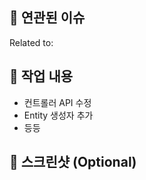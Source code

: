 ## 🔗 **연관된 이슈**

Related to: 

## 📝 **작업 내용**

- 컨트롤러 API 수정
- Entity 생성자 추가
- 등등


## 📸 **스크린샷 (Optional)**